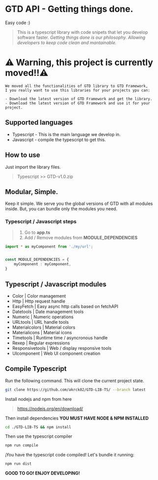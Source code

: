# GTD API - Getting things done.
Easy code :)

> This is a typescript library with code snipets that let you develop software faster. 
> *Getting things done is our philosophy. Allowing developers to keep code clean and mantainable.*


# ⚠️ Warning, this project is currently moved!!⚠️

```
We moved all the functionalities of GTD library to GTD Framework,
I you really want to use this libraries for your projects ypu can:

- Download the latest version of GTD Framework and get the library.
- Download the latest version of GTD Framework and use it for your project.
```




## Supported languages

- Typescript - This is the main language we develop in.
- Javascript - compile the typescript to get this.
 

## How to use

Just import the library files.
> Typescript  >> GTD-v1.0.zip



## Modular, Simple.

Keep it simple. We serve you the global versions of GTD with all modules inside.
But, you can bundle only the modules you need.



### Typescript / Javascript steps

> 1.  Go to **app.ts**
> 2.  Add / Remove modules from **MODULE_DEPENDENCIES**



```typescript
import * as myComponent from './my/url';


const MODULE_DEPENDENCIES = { 
    myComponent : myComponent,
}
```



## Typescript / Javascript modules

- Color 						| Color management
- Http                           | Http request handle 
- EasyFetch                 | Easy  async http calls based on fetchAPI
- Datetools                  | Date management tools
- Numeric                    | Numeric operations 
- URLtools                   | URL handle tools
- Materialcolors         | Material colors
- Materialicons           | Material icons
- Timetools                 | Runtime time / asyncronous handle
- Rexep                        | Regular expressions
- Responsivetools      | Web / display responsive tools
- UIcomponent           | Web UI component creation 



## Compile Typescript

Run the following command. This will clone the current project state.

```bash
git clone https://github.com/akrck02/GTD-LIB-TS/ --branch latest
```



Install nodejs and npm from here

>  https://nodejs.org/en/download/



Then install dependencies **YOU MUST HAVE NODE & NPM INSTALLED**

```bash
cd ./GTD-LIB-TS && npm install
```



Then use the typescript compiler

```bash
npm run compile
```



¡You have the typescript code compiled! Let's bundle it running: 

```bash
npm run dist
```



**GOOD TO GO! ENJOY DEVELOPING!**
